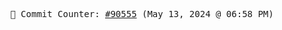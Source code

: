 <p align="center">
    <samp>
        📮 Commit Counter: <a href="https://github.com/Javascript-void0/Javascript-void0/commits/main">#90555</a> (May 13, 2024 @ 06:58 PM)
    </samp>
</p>